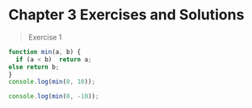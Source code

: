 # Chapter 3 Exercises and Solutions
>Exercise 1
```Javascript
function min(a, b) {
  if (a < b)  return a;
else return b;
}
console.log(min(0, 10));

console.log(min(0, -10));
```
